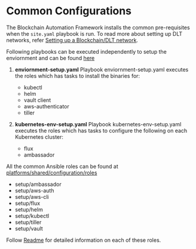 # Common Configurations
The Blockchain Automation Framework installs the common pre-requisites when the `site.yaml` playbook is run. To read more about setting up
DLT networks, refer [Setting up a Blockchain/DLT network](../operations/setting_dlt).

Following playbooks can be executed independently to setup the enviornment and can be found [here](https://github.com/hyperledger-labs/blockchain-automation-framework/tree/master/platforms/shared/configuration)

1. **enviornment-setup.yaml**
Playbook enviornment-setup.yaml executes the roles which has tasks to install the binaries for:

    * kubectl
    * helm
    * vault client
    * aws-authenticator
    * tiller

2. **kubernetes-env-setup.yaml**
Playbook kubernetes-env-setup.yaml executes the roles which has tasks to configure the following on each Kubernetes cluster:

    * flux
    * ambassador

All the common Ansible roles can be found at [platforms/shared/configuration/roles](https://github.com/hyperledger-labs/blockchain-automation-framework/tree/master/platforms/shared/configuration/roles)

* setup/ambassador
* setup/aws-auth
* setup/aws-cli
* setup/flux
* setup/helm
* setup/kubectl
* setup/tiller
* setup/vault

Follow [Readme](https://github.com/hyperledger-labs/blockchain-automation-framework/tree/master/platforms/shared/configuration/roles/README.md) for detailed information on each of these roles.